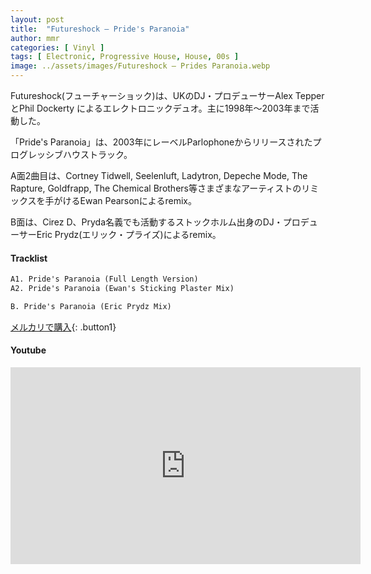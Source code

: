 ```yaml
---
layout: post
title:  "Futureshock – Pride's Paranoia"
author: mmr
categories: [ Vinyl ]
tags: [ Electronic, Progressive House, House, 00s ]
image: ../assets/images/Futureshock – Prides Paranoia.webp
---
```


Futureshock(フューチャーショック)は、UKのDJ・プロデューサーAlex TepperとPhil Dockerty
によるエレクトロニックデュオ。主に1998年〜2003年まで活動した。

「Pride's Paranoia」は、2003年にレーベルParlophoneからリリースされたプログレッシブハウストラック。

A面2曲目は、Cortney Tidwell, Seelenluft, Ladytron, Depeche Mode, The Rapture, Goldfrapp, The Chemical Brothers等さまざまなアーティストのリミックスを手がけるEwan Pearsonによるremix。

B面は、Cirez D、Pryda名義でも活動するストックホルム出身のDJ・プロデューサーEric Prydz(エリック・プライズ)によるremix。

#### Tracklist
```md
A1. Pride's Paranoia (Full Length Version)
A2. Pride's Paranoia (Ewan's Sticking Plaster Mix)

B. Pride's Paranoia (Eric Prydz Mix)
```

[メルカリで購入](https://jp.mercari.com/item/m20677280102?afid=6142608987){: .button1}

#### Youtube
<iframe width="560" height="315" src="https://www.youtube.com/embed/6Jq8AvFnL4g?si=L28NA8Ik2M2kFkEh" title="YouTube video player" frameborder="0" allow="accelerometer; autoplay; clipboard-write; encrypted-media; gyroscope; picture-in-picture; web-share" referrerpolicy="strict-origin-when-cross-origin" allowfullscreen></iframe>